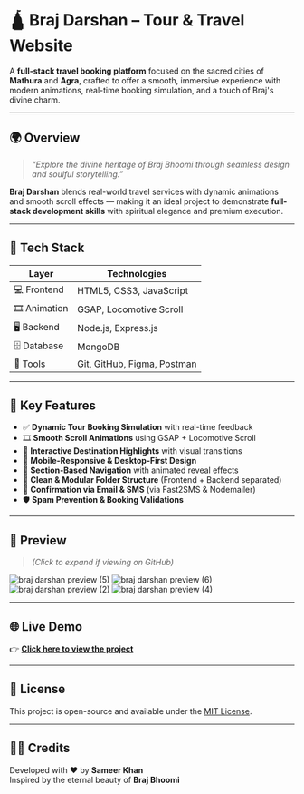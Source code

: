 # 🛕 Braj Darshan – Tour & Travel Website

A **full-stack travel booking platform** focused on the sacred cities of **Mathura** and **Agra**, crafted to offer a smooth, immersive experience with modern animations, real-time booking simulation, and a touch of Braj's divine charm.

---

## 🌍 Overview

> *“Explore the divine heritage of Braj Bhoomi through seamless design and soulful storytelling.”*

**Braj Darshan** blends real-world travel services with dynamic animations and smooth scroll effects — making it an ideal project to demonstrate **full-stack development skills** with spiritual elegance and premium execution.

---

## 🚀 Tech Stack

| Layer       | Technologies                          |
|-------------|----------------------------------------|
| 💻 Frontend  | HTML5, CSS3, JavaScript                |
| 🎞️ Animation | GSAP, Locomotive Scroll                |
| 🖥️ Backend   | Node.js, Express.js                    |
| 🗄️ Database  | MongoDB                                |
| 🧰 Tools     | Git, GitHub, Figma, Postman            |

---

## 🎯 Key Features

- ✅ **Dynamic Tour Booking Simulation** with real-time feedback  
- 🎞️ **Smooth Scroll Animations** using GSAP + Locomotive Scroll  
- 📍 **Interactive Destination Highlights** with visual transitions  
- 📱 **Mobile-Responsive & Desktop-First Design**  
- 🧭 **Section-Based Navigation** with animated reveal effects  
- 📂 **Clean & Modular Folder Structure** (Frontend + Backend separated)  
- 💌 **Confirmation via Email & SMS** (via Fast2SMS & Nodemailer)  
- 🛡️ **Spam Prevention & Booking Validations**

---

## 📸 Preview

> *(Click to expand if viewing on GitHub)*

![braj darshan preview (5)](https://github.com/user-attachments/assets/97f36ff0-cb12-4e56-a0c8-aeb9477c00ba)
![braj darshan preview (6)](https://github.com/user-attachments/assets/338a4c1f-e6e0-4375-9b50-a045ff0cdc71)
![braj darshan preview (2)](https://github.com/user-attachments/assets/4b0161c9-763d-4595-9081-247539389868)
![braj darshan preview (4)](https://github.com/user-attachments/assets/53896518-2415-45db-b5b0-3623fb89bc94)

---

## 🌐 Live Demo

👉 **[Click here to view the project](https://brajdarshantravels.netlify.app/)**

---

## 📝 License

This project is open-source and available under the [MIT License](LICENSE).

---

## 🙏🏻 Credits

Developed with ❤️ by **Sameer Khan**  
Inspired by the eternal beauty of **Braj Bhoomi**  
